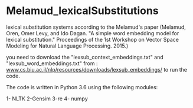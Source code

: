 # Melamud_lexicalSubstitutions
lexical substitution systems according to the Melamud's paper (Melamud, Oren, Omer Levy, and Ido Dagan. "A simple word embedding model for lexical substitution." Proceedings of the 1st Workshop on Vector Space Modeling for Natural Language Processing. 2015.)

you need to download the  "lexsub_context_embeddings.txt" and "lexsub_word_embeddings.txt" from : www.cs.biu.ac.il/nlp/resources/downloads/lexsub_embeddings/      to run the code.

The code is written in Python 3.6 using the following modules:

1- NLTK
2-Gensim
3-re
4- numpy
